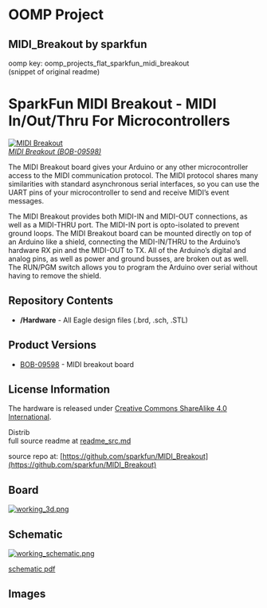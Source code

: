 # OOMP Project  
## MIDI_Breakout  by sparkfun  
  
oomp key: oomp_projects_flat_sparkfun_midi_breakout  
(snippet of original readme)  
  
SparkFun MIDI Breakout - MIDI In/Out/Thru For Microcontrollers  
========================================  
  
[![MIDI Breakout](https://cdn.sparkfun.com//assets/parts/3/4/1/6/09598-04.jpg)  
*MIDI Breakout (BOB-09598)*](https://cdn.sparkfun.com//assets/parts/3/4/1/6/09598-04.jpg)  
  
  
The MIDI Breakout board gives your Arduino or any other microcontroller access to the MIDI communication protocol. The MIDI protocol shares many similarities with standard asynchronous serial interfaces, so you can use the UART pins of your microcontroller to send and receive MIDI’s event messages.  
  
The MIDI Breakout provides both MIDI-IN and MIDI-OUT connections, as well as a MIDI-THRU port. The MIDI-IN port is opto-isolated to prevent ground loops. The MIDI Breakout board can be mounted directly on top of an Arduino like a shield, connecting the MIDI-IN/THRU to the Arduino’s hardware RX pin and the MIDI-OUT to TX. All of the Arduino’s digital and analog pins, as well as power and ground busses, are broken out as well. The RUN/PGM switch allows you to program the Arduino over serial without having to remove the shield.  
  
  
Repository Contents  
-------------------  
* **/Hardware** - All Eagle design files (.brd, .sch, .STL)  
  
Product Versions  
----------------  
* [BOB-09598](https://www.sparkfun.com/products/9598) - MIDI breakout board   
  
License Information  
-------------------  
The hardware is released under [Creative Commons ShareAlike 4.0 International](https://creativecommons.org/licenses/by-sa/4.0/).  
  
Distrib  
  full source readme at [readme_src.md](readme_src.md)  
  
source repo at: [https://github.com/sparkfun/MIDI_Breakout](https://github.com/sparkfun/MIDI_Breakout)  
## Board  
  
[![working_3d.png](working_3d_600.png)](working_3d.png)  
## Schematic  
  
[![working_schematic.png](working_schematic_600.png)](working_schematic.png)  
  
[schematic pdf](working_schematic.pdf)  
## Images  
